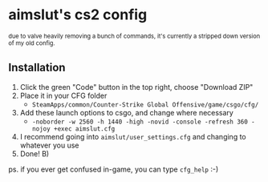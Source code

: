 # aimslut's cs2 config
<sub> due to valve heavily removing a bunch of commands, it's currently a stripped down version of my old config. </sub>

## Installation
1. Click the green "Code" button in the top right, choose "Download ZIP"
2. Place it in your CFG folder 
   - `SteamApps/common/Counter-Strike Global Offensive/game/csgo/cfg/`
3. Add these launch options to csgo, and change where necessary 
   - `-noborder -w 2560 -h 1440 -high -novid -console -refresh 360 -nojoy +exec aimslut.cfg`
4. I recommend going into `aimslut/user_settings.cfg` and changing to whatever you use
5. Done! B)

ps. if you ever get confused in-game, you can type `cfg_help` :-)
